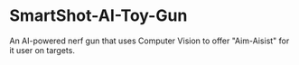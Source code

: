 # SmartShot-AI-Toy-Gun
 An AI-powered nerf gun that uses Computer Vision to offer "Aim-Aisist" for it user on targets.
